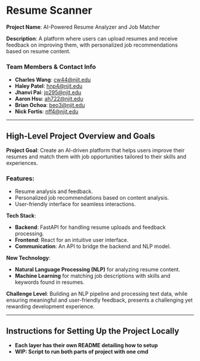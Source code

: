 # Resume Scanner

**Project Name**: AI-Powered Resume Analyzer and Job Matcher

**Description**: A platform where users can upload resumes and receive feedback on improving them, with personalized job recommendations based on resume content.

### Team Members & Contact Info
- **Charles Wang**: [cw44@njit.edu](mailto:cw44@njit.edu)
- **Haley Patel**: [hnp4@njit.edu](mailto:hnp4@njit.edu)
- **Jhanvi Pai**: [jp295@njit.edu](mailto:jp295@njit.edu)
- **Aaron Hsu**: [ah722@njit.edu](mailto:ah722@njit.edu)
- **Brian Ochoa**: [beo3@njit.edu](mailto:beo3@njit.edu)
- **Nick Fortis**: [nff4@njit.edu](mailto:nff4@njit.edu)

---

## High-Level Project Overview and Goals

**Project Goal**: Create an AI-driven platform that helps users improve their resumes and match them with job opportunities tailored to their skills and experiences.

### Features:
- Resume analysis and feedback.
- Personalized job recommendations based on content analysis.
- User-friendly interface for seamless interactions.

**Tech Stack**:
- **Backend**: FastAPI for handling resume uploads and feedback processing.
- **Frontend**: React for an intuitive user interface.
- **Communication**: An API to bridge the backend and NLP model.

**New Technology**:
- **Natural Language Processing (NLP)** for analyzing resume content.
- **Machine Learning** for matching job descriptions with skills and keywords found in resumes.

**Challenge Level**: Building an NLP pipeline and processing text data, while ensuring meaningful and user-friendly feedback, presents a challenging yet rewarding development experience.

---

## Instructions for Setting Up the Project Locally
- **Each layer has their own README detailing how to setup**
- **WIP: Script to run both parts of project with one cmd**

